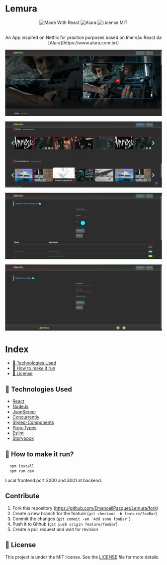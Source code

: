 # Lemura



 
<p align="center">
  <a>
    <img alt="Made With React" src="https://img.shields.io/badge/Made%20With-REACT-%232A7AE4">
  </a>
 <a>
    <img alt="Alura" src="https://img.shields.io/badge/Alura-YES-%23232A7AE4">
 </a>
  <a>
    <img alt="License MIT" src="https://img.shields.io/badge/License-MIT-%232A7AE4">
  <br><br>
</p>
 
 <p align="center">An App inspired on Netflix for practice purposes based on Imersão React da [Alura](https://www.alura.com.br/)</p>
 
 
![Front-Page da aplicação](./src/assets/img/img4.png)

![Front-Page da aplicação](./src/assets/img/img1.png)

![Página de cadastro de categorias](./src/assets/img/img2.png)

![Página de cadastro de vídeos](./src/assets/img/img3.png)


# Index

  - [:rocket: Technologies Used](#rocket-technologies-used)
  - [:electric_plug: How to make it run](#electric_plug)
  - [:memo: License](#memo-license)


<a id="technologies-used"></a>

## :rocket: Technologies Used

- [React](https://pt-br.reactjs.org)
- [NodeJs](https://nodejs.org/en)
- [JsonServer](https://github.com/typicode/json-server)
- [Concurrently](https://github.com/kimmobrunfeldt/concurrently)
- [Styled-Components](https://github.com/styled-components/styled-components)
- [Prop-Types](https://github.com/facebook/prop-types)
- [Eslint](https://www.npmjs.com/package/eslint)
- [Storybook](https://www.npmjs.com/package/@storybook/react)




<a id="electric_plug"></a>

## :electric_plug: How to make it run?

  ```
    npm install
    npm run dev
  ```
  
  Local frontend port 3000 and 3001 at backend.
  
## Contribute

1. Fork this repository (<https://github.com/EmanoellPasquet/Lemura/fork>)
2. Create a new branch for the feature (`git checkout -b feature/fooBar`)
3. Commit the changes (`git commit -am 'Add some fooBar'`)
4. Push it to Github (`git push origin feature/fooBar`)
5. Create a pull request and wait for revision
 
## :memo: License

This project is under the MIT license. See the [LICENSE](./LICENSE) file for more details.
